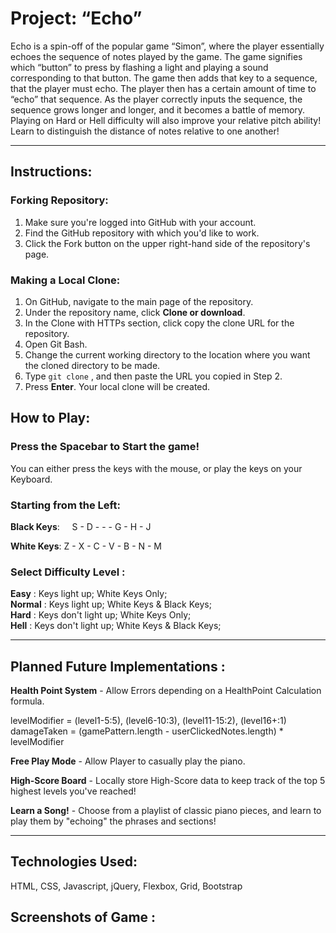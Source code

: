 # Project: “Echo”

Echo is a spin-off of the popular game “Simon”, where the player essentially echoes the sequence of notes played by the game. The game signifies which “button” to press by flashing a light and playing a sound corresponding to that button. The game then adds that key to a sequence, that the player must echo. The player then has a certain amount of time to “echo” that sequence. As the player correctly inputs the sequence, the sequence grows longer and longer, and it becomes a battle of memory. Playing on Hard or Hell difficulty will also improve your relative pitch ability! Learn to distinguish the distance of notes relative to one another!

---

## **Instructions**:

### Forking Repository:

1. Make sure you're logged into GitHub with your account.
2. Find the GitHub repository with which you'd like to work.
3. Click the Fork button on the upper right-hand side of the repository's page.

### Making a Local Clone:

1. On GitHub, navigate to the main page of the repository.
2. Under the repository name, click **Clone or download**.
3. In the Clone with HTTPs section, click copy the clone URL for the repository.
4. Open Git Bash.
5. Change the current working directory to the location where you want the cloned directory to be made.
6. Type `git clone` , and then paste the URL you copied in Step 2.
7. Press **Enter**. Your local clone will be created.

## **How to Play**:

### Press the Spacebar to Start the game!

You can either press the keys with the mouse, or play the keys on your Keyboard.   

### Starting from the Left:

**Black Keys**: &nbsp;&nbsp;&nbsp;&nbsp;S - D - - - G - H - J

**White Keys**: Z - X - C - V - B - N - M

### **Select Difficulty Level** :

**Easy** : Keys light up; White Keys Only;    
**Normal** : Keys light up; White Keys & Black Keys;   
**Hard** : Keys don't light up; White Keys Only;   
**Hell** : Keys don't light up; White Keys & Black Keys;   

---

## **Planned Future Implementations** :

**Health Point System** - Allow Errors depending on a HealthPoint Calculation formula.   

levelModifier = (level1-5:5), (level6-10:3), (level11-15:2), (level16+:1)   
damageTaken = (gamePattern.length - userClickedNotes.length) * levelModifier

**Free Play Mode** - Allow Player to casually play the piano.

**High-Score Board** - Locally store High-Score data to keep track of the top 5 highest levels you've reached!

**Learn a Song!** - Choose from a playlist of classic piano pieces, and learn to play them by "echoing" the phrases and sections!

---

## **Technologies Used**: 

HTML, CSS, Javascript, jQuery, Flexbox, Grid, Bootstrap 

## **Screenshots of Game** : 

